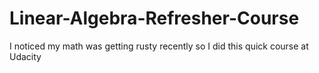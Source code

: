 # Linear-Algebra-Refresher-Course
I noticed my math was getting rusty recently so I did this quick course at Udacity
